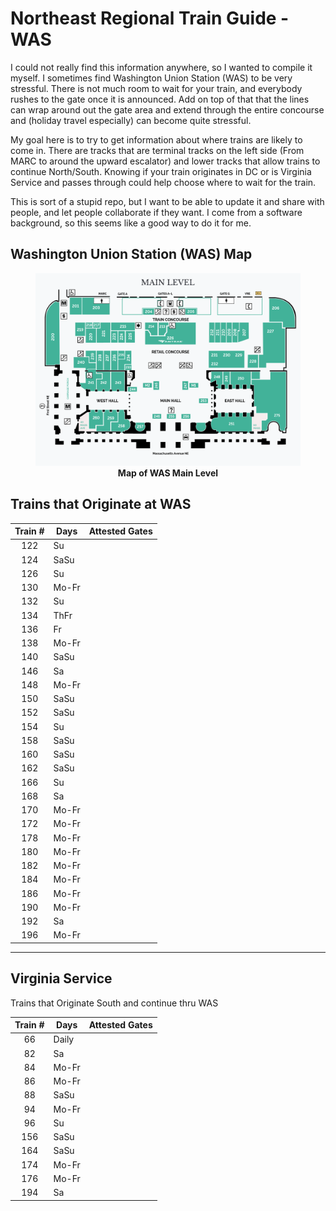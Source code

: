 # Northeast Regional Train Guide - WAS

I could not really find this information anywhere, so I wanted to compile
it myself. I sometimes find Washington Union Station (WAS) to be very
stressful. There is not much room to wait for your train, and everybody
rushes to the gate once it is announced. Add on top of that that the lines
can wrap around out the gate area and extend through the entire concourse
and (holiday travel especially) can become quite stressful.

My goal here is to try to get information about where trains are likely to
come in. There are tracks that are terminal tracks on the left side (From
MARC to around the upward escalator) and lower tracks that allow trains to 
continue North/South. Knowing if your train originates in DC or is 
Virginia Service and passes through could help choose where to wait for the
train.

This is sort of a stupid repo, but I want to be able to update it and share
with people, and let people collaborate if they want. I come from a software
background, so this seems like a good way to do it for me.

## Washington Union Station (WAS) Map

<figure>
    <img src="./map.png" alt="Map of WAS Main Level">
    <figcaption align = "center"><b>Map of WAS Main Level</b></figcaption>
</figure>

<!-- Source: https://www.unionstationdc.com/pdfs/directoryMap.pdf -->

## Trains that Originate at WAS

| Train \# | Days | Attested Gates |
|:---:|-------|---|
| 122 | Su    | |
| 124 | SaSu  | |
| 126 | Su    | |
| 130 | Mo-Fr | |
| 132 | Su    | |
| 134 | ThFr  | |
| 136 | Fr    | |
| 138 | Mo-Fr | |
| 140 | SaSu  | |
| 146 | Sa    | |
| 148 | Mo-Fr | |
| 150 | SaSu  | |
| 152 | SaSu  | |
| 154 | Su    | |
| 158 | SaSu  | |
| 160 | SaSu  | |
| 162 | SaSu  | |
| 166 | Su    | |
| 168 | Sa    | |
| 170 | Mo-Fr | |
| 172 | Mo-Fr | |
| 178 | Mo-Fr | |
| 180 | Mo-Fr | |
| 182 | Mo-Fr | |
| 184 | Mo-Fr | |
| 186 | Mo-Fr | |
| 190 | Mo-Fr | |
| 192 | Sa    | |
| 196 | Mo-Fr | |

--------------------------------------------------------

## Virginia Service

Trains that Originate South and continue thru WAS

| Train \# | Days | Attested Gates |
|:---:|-------|---|
| 66  | Daily | |
| 82  | Sa    | |
| 84  | Mo-Fr | |
| 86  | Mo-Fr | |
| 88  | SaSu  | |
| 94  | Mo-Fr | |
| 96  | Su    | |
| 156 | SaSu  | |
| 164 | SaSu  | |
| 174 | Mo-Fr | |
| 176 | Mo-Fr | |
| 194 | Sa    | |
